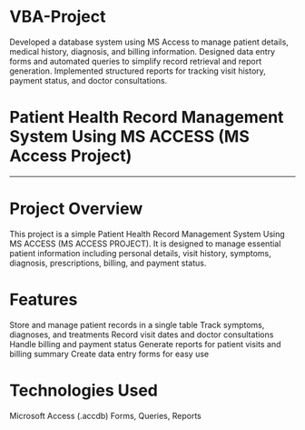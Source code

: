 # VBA-Project
Developed a database system using MS Access to manage patient details, medical history, diagnosis, and billing information.
Designed data entry forms and automated queries to simplify record retrieval and report generation.
Implemented structured reports for tracking visit history, payment status, and doctor consultations.


# Patient Health Record Management System Using MS ACCESS (MS Access Project)
____________
# Project Overview
This project is a simple Patient Health Record Management System Using MS ACCESS (MS ACCESS PROJECT). It is designed to manage essential patient information including personal details, visit history, symptoms, diagnosis, prescriptions, billing, and payment status.

# Features
Store and manage patient records in a single table
Track symptoms, diagnoses, and treatments
Record visit dates and doctor consultations
Handle billing and payment status
Generate reports for patient visits and billing summary
Create data entry forms for easy use


# Technologies Used
Microsoft Access (.accdb)
Forms, Queries, Reports
